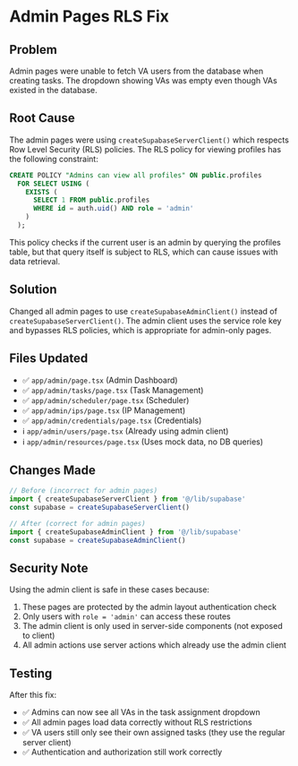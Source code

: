 # Admin Pages RLS Fix

## Problem
Admin pages were unable to fetch VA users from the database when creating tasks. The dropdown showing VAs was empty even though VAs existed in the database.

## Root Cause
The admin pages were using `createSupabaseServerClient()` which respects Row Level Security (RLS) policies. The RLS policy for viewing profiles has the following constraint:

```sql
CREATE POLICY "Admins can view all profiles" ON public.profiles
  FOR SELECT USING (
    EXISTS (
      SELECT 1 FROM public.profiles 
      WHERE id = auth.uid() AND role = 'admin'
    )
  );
```

This policy checks if the current user is an admin by querying the profiles table, but that query itself is subject to RLS, which can cause issues with data retrieval.

## Solution
Changed all admin pages to use `createSupabaseAdminClient()` instead of `createSupabaseServerClient()`. The admin client uses the service role key and bypasses RLS policies, which is appropriate for admin-only pages.

## Files Updated
- ✅ `app/admin/page.tsx` (Admin Dashboard)
- ✅ `app/admin/tasks/page.tsx` (Task Management)
- ✅ `app/admin/scheduler/page.tsx` (Scheduler)
- ✅ `app/admin/ips/page.tsx` (IP Management)
- ✅ `app/admin/credentials/page.tsx` (Credentials)
- ℹ️ `app/admin/users/page.tsx` (Already using admin client)
- ℹ️ `app/admin/resources/page.tsx` (Uses mock data, no DB queries)

## Changes Made
```typescript
// Before (incorrect for admin pages)
import { createSupabaseServerClient } from '@/lib/supabase'
const supabase = createSupabaseServerClient()

// After (correct for admin pages)
import { createSupabaseAdminClient } from '@/lib/supabase'
const supabase = createSupabaseAdminClient()
```

## Security Note
Using the admin client is safe in these cases because:
1. These pages are protected by the admin layout authentication check
2. Only users with `role = 'admin'` can access these routes
3. The admin client is only used in server-side components (not exposed to client)
4. All admin actions use server actions which already use the admin client

## Testing
After this fix:
- ✅ Admins can now see all VAs in the task assignment dropdown
- ✅ All admin pages load data correctly without RLS restrictions
- ✅ VA users still only see their own assigned tasks (they use the regular server client)
- ✅ Authentication and authorization still work correctly


